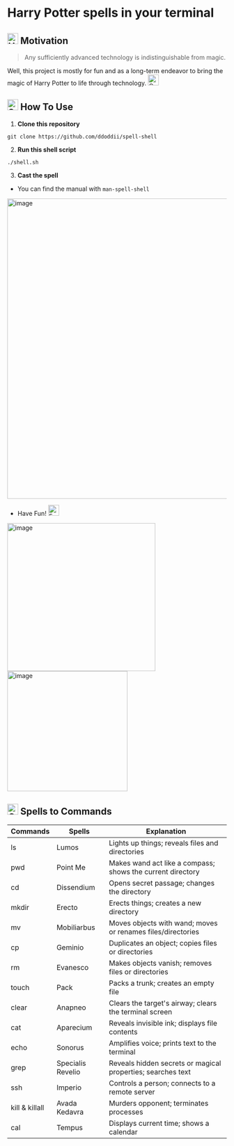 # Harry Potter spells in your terminal

## <img src="https://raw.githubusercontent.com/Tarikul-Islam-Anik/Animated-Fluent-Emojis/master/Emojis/Activities/Heart%20Suit.png" alt="Heart Suit" width="25" height="25" /> Motivation

> Any sufficiently advanced technology is indistinguishable from magic.

Well, this project is mostly for fun and as a long-term endeavor to bring the magic of Harry Potter to life through technology.  <img src="https://raw.githubusercontent.com/Tarikul-Islam-Anik/Animated-Fluent-Emojis/master/Emojis/Activities/Crystal%20Ball.png" alt="Crystal Ball" width="25" height="25" />



## <img src="https://raw.githubusercontent.com/Tarikul-Islam-Anik/Animated-Fluent-Emojis/master/Emojis/Activities/Sparkles.png" alt="Sparkles" width="25" height="25" /> How To Use

1. **Clone this repository**

```
git clone https://github.com/ddoddii/spell-shell
```

2. **Run this shell script**

```
./shell.sh
```

3. **Cast the spell**

- You can find the manual with `man-spell-shell`

<img width="690" alt="image" src="https://github.com/user-attachments/assets/a0b67c0b-2c87-4236-865f-b6ec949b8bd7">

- Have Fun! <img src="https://raw.githubusercontent.com/Tarikul-Islam-Anik/Animated-Fluent-Emojis/master/Emojis/Smilies/Face%20with%20Tongue.png" alt="Face with Tongue" width="25" height="25" />

<img width="340" alt="image" src="https://github.com/user-attachments/assets/4eb2681f-0a22-4d96-9d12-02ceddbe81c0">


<img width="276" alt="image" src="https://github.com/user-attachments/assets/d6cbb57e-d7b7-4fd8-a862-9a4db36498ca">

## <img src="https://raw.githubusercontent.com/Tarikul-Islam-Anik/Animated-Fluent-Emojis/master/Emojis/Objects/Candle.png" alt="Candle" width="25" height="25" /> Spells to Commands

|Commands|Spells|Explanation|
|-----|-------|-------|
|ls|Lumos|Lights up things; reveals files and directories|
|pwd|Point Me|Makes wand act like a compass; shows the current directory|
|cd|Dissendium|Opens secret passage; changes the directory|
|mkdir|Erecto|Erects things; creates a new directory|
|mv|Mobiliarbus|Moves objects with wand; moves or renames files/directories|
|cp|Geminio|Duplicates an object; copies files or directories|
|rm|Evanesco|Makes objects vanish; removes files or directories|
|touch|Pack|Packs a trunk; creates an empty file|
|clear|Anapneo|Clears the target's airway; clears the terminal screen|
|cat|Aparecium|Reveals invisible ink; displays file contents|
|echo|Sonorus|Amplifies voice; prints text to the terminal|
|grep|Specialis Revelio|Reveals hidden secrets or magical properties; searches text|
|ssh |Imperio |Controls a person; connects to a remote server|
|kill & killall | Avada Kedavra |Murders opponent; terminates processes|
|cal | Tempus |Displays current time; shows a calendar|
